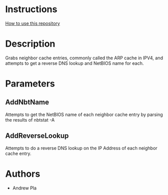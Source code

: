# Instructions
[How to use this repository](../../README.md)

# Description
Grabs neighbor cache entries, commonly called the ARP cache in IPV4, and attempts to get a reverse DNS lookup and NetBIOS name for each.

# Parameters
## AddNbtName
Attempts to get the NetBIOS name of each neighbor cache entry by parsing the results of nbtstat -A

## AddReverseLookup
Attempts to do a reverse DNS lookup on the IP Address of each neighbor cache entry.

# Authors
* Andrew Pla